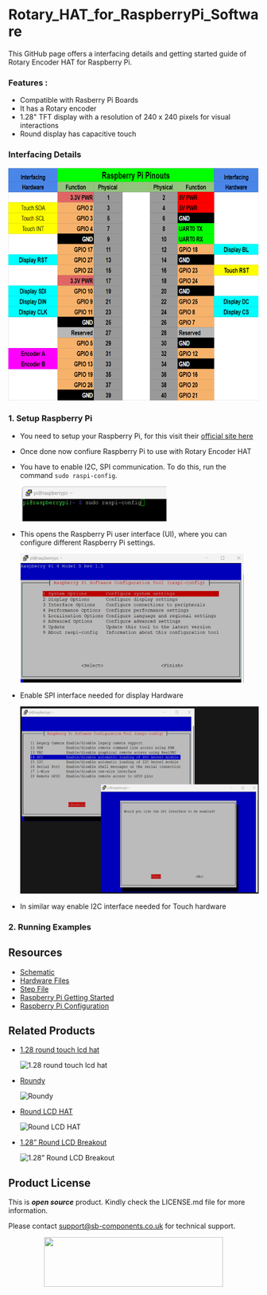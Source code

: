# Rotary_HAT_for_RaspberryPi_Software
<!--
<img src = "https://github.com/sbcshop/Rotary_Pico-W_Powered_Software/blob/main/images/pico.png" width="648" height="432">
-->

This GitHub page offers a interfacing details and getting started guide of Rotary Encoder HAT for Raspberry Pi.

### Features : 
- Compatible with Rasberry Pi Boards
- It has a Rotary encoder
- 1.28" TFT display with a resolution of 240 x 240 pixels for visual interactions
- Round display has capacitive touch


### Interfacing Details
<img src = "https://github.com/sbcshop/Rotary_HAT_for_RaspberryPi_Software/blob/main/images/Rotary_HAT_Interfacing.png" width="693" height="468">


### 1. Setup Raspberry Pi
- You need to setup your Raspberry Pi, for this visit their [official site here](https://www.raspberrypi.com/documentation/computers/getting-started.html)
- Once done now confiure Raspberry Pi to use with Rotary Encoder HAT
- You have to enable I2C, SPI communication. To do this, run the command ```sudo raspi-config```. 

  <img src = "https://github.com/sbcshop/Rotary_HAT_for_RaspberryPi_Software/blob/main/images/sudo_raspi_config.png" width="295" height="70">

- This opens the Raspberry Pi user interface (UI), where you can configure different Raspberry Pi settings.
  
  <img src = "https://github.com/sbcshop/Rotary_HAT_for_RaspberryPi_Software/blob/main/images/raspi_config.png" width="450" height="259">

- Enable SPI interface needed for display Hardware

  <img src = "https://github.com/sbcshop/Rotary_HAT_for_RaspberryPi_Software/blob/main/images/SPI_enable.png" width="538" height="376">

- In similar way enable I2C interface needed for Touch hardware

  
### 2. Running Examples


## Resources
  * [Schematic](https://github.com/sbcshop/Rotary_HAT_for_RaspberryPi_Hardware/blob/main/Design%20Data/SCH%20Rotary%20Encoder%20Hat.pdf)
  * [Hardware Files](https://github.com/sbcshop/Rotary_HAT_for_RaspberryPi_Hardware)
  * [Step File](https://github.com/sbcshop/Rotary_HAT_for_RaspberryPi_Hardware/blob/main/Mechanical%20Data/Rotary%20Encoder%20HAT.step)
  * [Raspberry Pi Getting Started](https://projects.raspberrypi.org/en/projects/raspberry-pi-getting-started)
  * [Raspberry Pi Configuration](https://www.raspberrypi.com/documentation/computers/configuration.html)

## Related Products
  * [1.28 round touch lcd hat](https://shop.sb-components.co.uk/products/1-28-round-touch-lcd-hat-for-raspberry-pi?_pos=8&_sid=b964c85bf&_ss=r) 
   
     ![1.28 round touch lcd hat](https://shop.sb-components.co.uk/cdn/shop/files/shopimages_87b6d1ec-2c95-4621-a07f-5937a8d8c090.png?v=1687857703&width=300)   

  * [Roundy](https://shop.sb-components.co.uk/products/roundy?_pos=1&_sid=b964c85bf&_ss=r) 
   
     ![Roundy](https://shop.sb-components.co.uk/cdn/shop/products/roundypi.png?v=1650457581&width=300) 

  * [Round LCD HAT](https://shop.sb-components.co.uk/products/round-lcd-hat-for-raspberry-pi?_pos=2&_sid=b964c85bf&_ss=r) 
   
     ![Round LCD HAT](https://shop.sb-components.co.uk/cdn/shop/products/LCDHATforPi.jpg?v=1619171154&width=300)

  * [1.28” Round LCD Breakout](https://shop.sb-components.co.uk/products/1-28-round-lcd-breakout?_pos=5&_sid=b964c85bf&_ss=r) 
   
     ![1.28” Round LCD Breakout](https://shop.sb-components.co.uk/cdn/shop/products/01_a58fb20c-7cc7-4908-bfca-549b28c721b6.png?v=1677234693&width=300)

 
## Product License

This is ***open source*** product. Kindly check the LICENSE.md file for more information.

Please contact support@sb-components.co.uk for technical support.
<p align="center">
  <img width="360" height="100" src="https://cdn.shopify.com/s/files/1/1217/2104/files/Logo_sb_component_3.png?v=1666086771&width=300">
</p>
